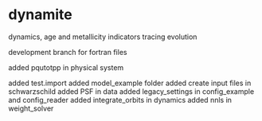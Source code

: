 # dynamite
dynamics, age and metallicity indicators tracing evolution

development branch for fortran files


added pqutotpp in physical system

added test.import
added model_example folder
added create input files in schwarzschild
added PSF in data
added legacy_settings in config_example and config_reader
added integrate_orbits in dynamics
added nnls in weight_solver


